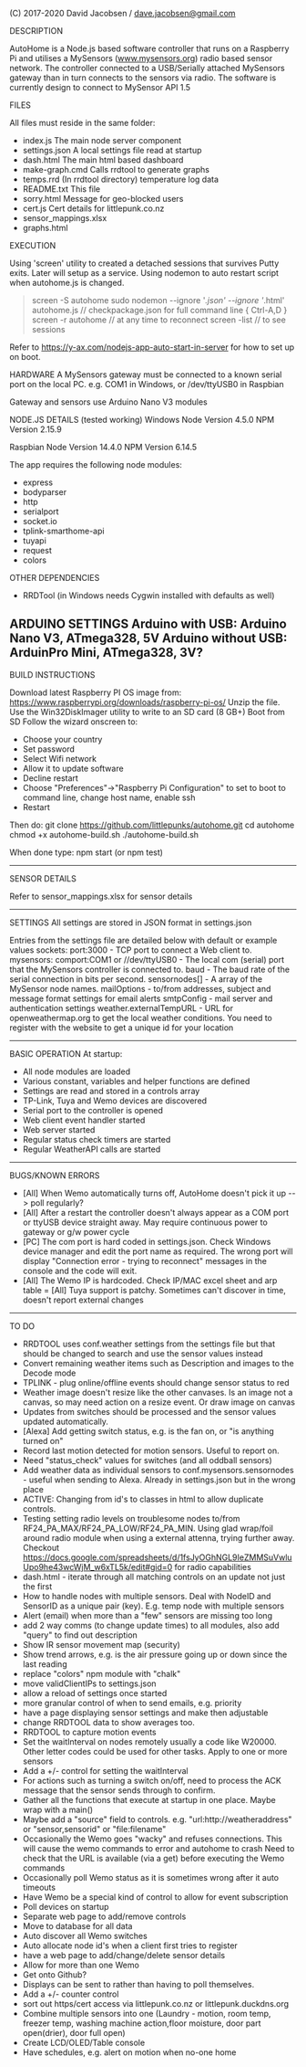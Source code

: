 (C) 2017-2020 David Jacobsen / dave.jacobsen@gmail.com

DESCRIPTION

AutoHome is a Node.js based software controller that runs on a Raspberry Pi and utilises a MySensors (www.mysensors.org) radio based sensor network.
The controller connected to a USB/Serially attached MySensors gateway than in turn connects to the sensors via radio.
The software is currently design to connect to MySensor API 1.5

FILES

All files must reside in the same folder:
- index.js          The main node server component
- settings.json     A local settings file read at startup
- dash.html         The main html based dashboard
- make-graph.cmd    Calls rrdtool to generate graphs
- temps.rrd         (In rrdtool directory) temperature log data
- README.txt        This file
- sorry.html        Message for geo-blocked users
- cert.js           Cert details for littlepunk.co.nz
- sensor_mappings.xlsx
- graphs.html


EXECUTION

Using 'screen' utility to created a detached sessions that survives Putty exits. Later will setup as a service.
Using nodemon to auto restart script when autohome.js is changed.

> screen -S autohome
> sudo nodemon --ignore '*.json' --ignore '*.html' autohome.js               // checkpackage.json for full command line
> { Ctrl-A,D }
> screen -r autohome      // at any time to reconnect
> screen -list     // to see sessions

Refer to https://y-ax.com/nodejs-app-auto-start-in-server for how to set up on boot.

HARDWARE
A MySensors gateway must be connected to a known serial port on the local PC.
e.g. COM1 in Windows, or /dev/ttyUSB0 in Raspbian

Gateway and sensors use Arduino Nano V3 modules

NODE.JS DETAILS (tested working)
Windows
  Node Version 4.5.0
  NPM Version 2.15.9

Raspbian
  Node Version 14.4.0
  NPM Version 6.14.5

The app requires the following node modules:
- express
- bodyparser
- http
- serialport
- socket.io
- tplink-smarthome-api
- tuyapi
- request
- colors

OTHER DEPENDENCIES
- RRDTool (in Windows needs Cygwin installed with defaults as well)


ARDUINO SETTINGS
Arduino with USB: Arduino Nano V3, ATmega328, 5V
Arduino without USB: ArduinPro Mini, ATmega328, 3V?
---
BUILD INSTRUCTIONS

Download latest Raspberry PI OS image from: https://www.raspberrypi.org/downloads/raspberry-pi-os/
Unzip the file.
Use the Win32DiskImager utility to write to an SD card (8 GB+)
Boot from SD
Follow the wizard onscreen to:
- Choose your country
- Set password
- Select Wifi network
- Allow it to update software
- Decline restart
- Choose "Preferences"->"Raspberry Pi Configuration" to set to boot to command line, change host name, enable ssh
- Restart

Then do:
	git clone https://github.com/littlepunks/autohome.git
	cd autohome
	chmod +x autohome-build.sh
	./autohome-build.sh

When done type: npm start (or npm test)

-----------------------------------------------------------------------------
SENSOR DETAILS

Refer to sensor_mappings.xlsx for sensor details

-----------------------------------------------------------------------------
SETTINGS
All settings are stored in JSON format in settings.json

Entries from the settings file are detailed below with default or example values
sockets:
	port:3000 - TCP port to connect a Web client to.
mysensors:
	comport:COM1 or //dev/ttyUSB0 - The local com (serial) port that the MySensors controller is connected to.
	baud - The baud rate of the serial connection in bits per second.
	sensornodes[] - A array of the MySensor node names.
mailOptions - to/from addresses, subject and message format settings for email alerts
smtpConfig - mail server and authentication settings
weather.externalTempURL - URL for openweathermap.org to get the local weather conditions. You need to register with the website to get a unique id for your location

-----------------------------------------------------------------------------
BASIC OPERATION
At startup:
- All node modules are loaded
- Various constant, variables and helper functions are defined
- Settings are read and stored in a controls array
- TP-Link, Tuya and Wemo devices are discovered
- Serial port to the controller is opened
- Web client event handler started
- Web server started
- Regular status check timers are started
- Regular WeatherAPI calls are started

-----------------------------------------------------------------------------
BUGS/KNOWN ERRORS
- [All] When Wemo automatically turns off, AutoHome doesn't pick it up --> poll regularly?
- [All] After a restart the controller doesn't always appear as a COM port or ttyUSB device straight away. May require continuous power to gateway or g/w power cycle
- [PC] The com port is hard coded in settings.json. Check Windows device manager and edit the port name as required. The wrong port will display "Connection error - trying to reconnect" messages in the console and the code will exit.
- [All] The Wemo IP is hardcoded. Check IP/MAC excel sheet and arp table
= [All] Tuya support is patchy. Sometimes can't discover in time, doesn't report external changes

-----------------------------------------------------------------------------
TO DO

- RRDTOOL uses conf.weather settings from the settings file but that should be changed to search and use the sensor values instead
- Convert remaining weather items such as Description and images to the Decode mode
- TPLINK - plug online/offline events should change sensor status to red
- Weather image doesn't resize like the other canvases. Is an image not a canvas, so may need action on a resize event. Or draw image on canvas
- Updates from switches should be processed and the sensor values updated automatically.
- [Alexa] Add getting switch status, e.g. is the fan on, or "is anything turned on"
- Record last motion detected for motion sensors. Useful to report on.
- Need "status_check" values for switches (and all oddball sensors)
- Add weather data as individual sensors to conf.mysensors.sensornodes - useful when sending to Alexa. Already in settings.json but in the wrong place
- ACTIVE: Changing from id's to classes in html to allow duplicate controls.
- Testing setting radio levels on troublesome nodes to/from  RF24_PA_MAX/RF24_PA_LOW/RF24_PA_MIN. Using glad wrap/foil around radio module when using a
  external attenna, trying further away. Checkout https://docs.google.com/spreadsheets/d/1fsJyOGhNGL9IeZMMSuVwluUpo9he43wcWjM_w6xTL5k/edit#gid=0 for radio
  capabilities
- dash.html - iterate through all matching controls on an update not just the first
- How to handle nodes with multiple sensors. Deal with NodeID and SensorID as a unique pair (key). E.g. temp node with multiple sensors
- Alert (email) when more than a "few" sensors are missing too long
- add 2 way comms (to change update times) to all modules, also add "query" to find out description
- Show IR sensor movement map (security)
- Show trend arrows, e.g. is the air pressure going up or down since the last reading
- replace "colors" npm module with "chalk"
- move validClientIPs to settings.json
- allow a reload of settings once started
- more granular control of when to send emails, e.g. priority
- have a page displaying sensor settings and make then adjustable
- change RRDTOOL data to show averages too.
- RRDTOOL to capture motion events
- Set the waitInterval on nodes remotely usually a code like W20000. Other letter codes could be used for other tasks.
  Apply to one or more sensors
- Add a +/- control for setting the waitInterval
- For actions such as turning a switch on/off, need to process the ACK message that the sensor sends through to confirm.
- Gather all the functions that execute at startup in one place. Maybe wrap with a main()
- Maybe add a "source" field to controls. e.g. "url:http://weatheraddress" or "sensor,sensorid" or "file:filename"
- Occasionally the Wemo goes "wacky" and refuses connections. This will cause the wemo commands to error and autohome to crash
  Need to check that the URL is available (via a get) before executing the Wemo commands
- Occasionally poll Wemo status as it is sometimes wrong after it auto timeouts
- Have Wemo be a special kind of control to allow for event subscription
- Poll devices on startup
- Separate web page to add/remove controls
- Move to database for all data
- Auto discover all Wemo switches
- Auto allocate node id's when a client first tries to register
- have a web page to add/change/delete sensor details
- Allow for more than one Wemo
- Get onto Github?
- Displays can be sent to rather than having to poll themselves.
- Add a +/- counter control
- sort out https/cert access via littlepunk.co.nz or littlepunk.duckdns.org
- Combine multiple sensors into one (Laundry - motion, room temp, freezer temp, washing machine action,floor moisture, door part open(drier), door full open)
- Create LCD/OLED/Table console
- Have schedules, e.g. alert on motion when no-one home
